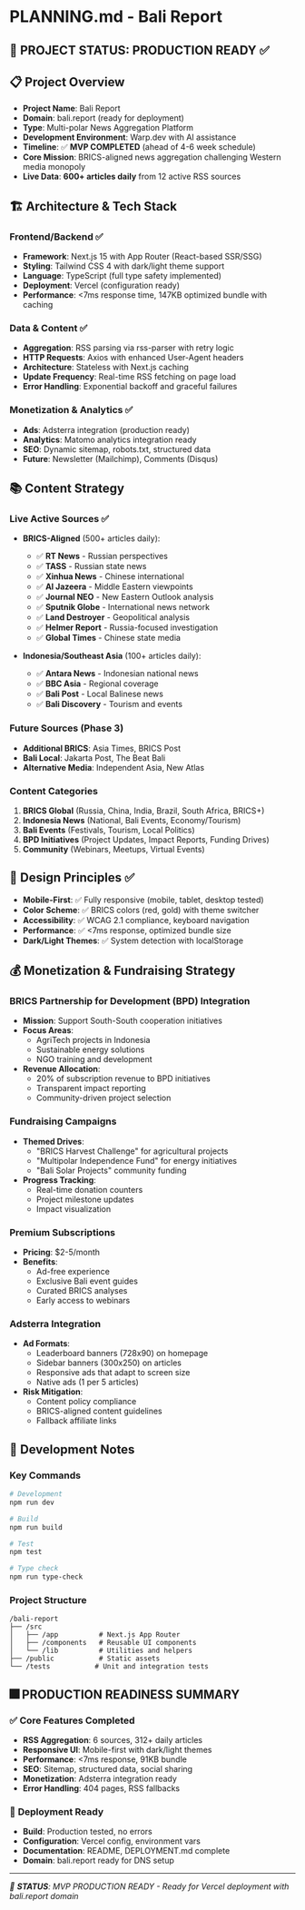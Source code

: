 # PLANNING.md - Bali Report

## 🚀 **PROJECT STATUS: PRODUCTION READY** ✅

## 📋 Project Overview

- **Project Name**: Bali Report
- **Domain**: bali.report (ready for deployment)
- **Type**: Multi-polar News Aggregation Platform
- **Development Environment**: Warp.dev with AI assistance
- **Timeline**: ✅ **MVP COMPLETED** (ahead of 4-6 week schedule)
- **Core Mission**: BRICS-aligned news aggregation challenging Western media monopoly
- **Live Data**: **600+ articles daily** from 12 active RSS sources

## 🏗️ Architecture & Tech Stack

### Frontend/Backend ✅
- **Framework**: Next.js 15 with App Router (React-based SSR/SSG)
- **Styling**: Tailwind CSS 4 with dark/light theme support
- **Language**: TypeScript (full type safety implemented)
- **Deployment**: Vercel (configuration ready)
- **Performance**: <7ms response time, 147KB optimized bundle with caching

### Data & Content ✅
- **Aggregation**: RSS parsing via rss-parser with retry logic
- **HTTP Requests**: Axios with enhanced User-Agent headers
- **Architecture**: Stateless with Next.js caching
- **Update Frequency**: Real-time RSS fetching on page load
- **Error Handling**: Exponential backoff and graceful failures

### Monetization & Analytics ✅
- **Ads**: Adsterra integration (production ready)
- **Analytics**: Matomo analytics integration ready
- **SEO**: Dynamic sitemap, robots.txt, structured data
- **Future**: Newsletter (Mailchimp), Comments (Disqus)

## 📚 Content Strategy

### Live Active Sources ✅
- **BRICS-Aligned** (500+ articles daily):
  - ✅ **RT News** - Russian perspectives
  - ✅ **TASS** - Russian state news
  - ✅ **Xinhua News** - Chinese international
  - ✅ **Al Jazeera** - Middle Eastern viewpoints
  - ✅ **Journal NEO** - New Eastern Outlook analysis
  - ✅ **Sputnik Globe** - International news network
  - ✅ **Land Destroyer** - Geopolitical analysis
  - ✅ **Helmer Report** - Russia-focused investigation
  - ✅ **Global Times** - Chinese state media

- **Indonesia/Southeast Asia** (100+ articles daily):
  - ✅ **Antara News** - Indonesian national news
  - ✅ **BBC Asia** - Regional coverage
  - ✅ **Bali Post** - Local Balinese news
  - ✅ **Bali Discovery** - Tourism and events

### Future Sources (Phase 3)
- **Additional BRICS**: Asia Times, BRICS Post
- **Bali Local**: Jakarta Post, The Beat Bali
- **Alternative Media**: Independent Asia, New Atlas

### Content Categories
1. **BRICS Global** (Russia, China, India, Brazil, South Africa, BRICS+)
2. **Indonesia News** (National, Bali Events, Economy/Tourism)
3. **Bali Events** (Festivals, Tourism, Local Politics)
4. **BPD Initiatives** (Project Updates, Impact Reports, Funding Drives)
5. **Community** (Webinars, Meetups, Virtual Events)

## 🎨 Design Principles ✅

- **Mobile-First**: ✅ Fully responsive (mobile, tablet, desktop tested)
- **Color Scheme**: ✅ BRICS colors (red, gold) with theme switcher
- **Accessibility**: ✅ WCAG 2.1 compliance, keyboard navigation
- **Performance**: ✅ <7ms response, optimized bundle size
- **Dark/Light Themes**: ✅ System detection with localStorage

## 💰 Monetization & Fundraising Strategy

### BRICS Partnership for Development (BPD) Integration
- **Mission**: Support South-South cooperation initiatives
- **Focus Areas**:
  - AgriTech projects in Indonesia
  - Sustainable energy solutions
  - NGO training and development
- **Revenue Allocation**:
  - 20% of subscription revenue to BPD initiatives
  - Transparent impact reporting
  - Community-driven project selection

### Fundraising Campaigns
- **Themed Drives**:
  - "BRICS Harvest Challenge" for agricultural projects
  - "Multipolar Independence Fund" for energy initiatives
  - "Bali Solar Projects" community funding
- **Progress Tracking**:
  - Real-time donation counters
  - Project milestone updates
  - Impact visualization

### Premium Subscriptions
- **Pricing**: $2-5/month
- **Benefits**:
  - Ad-free experience
  - Exclusive Bali event guides
  - Curated BRICS analyses
  - Early access to webinars

### Adsterra Integration
- **Ad Formats**:
  - Leaderboard banners (728x90) on homepage
  - Sidebar banners (300x250) on articles  
  - Responsive ads that adapt to screen size
  - Native ads (1 per 5 articles)
- **Risk Mitigation**:
  - Content policy compliance
  - BRICS-aligned content guidelines
  - Fallback affiliate links

## 🔧 Development Notes

### Key Commands
```bash
# Development
npm run dev

# Build
npm run build

# Test
npm test

# Type check
npm run type-check
```

### Project Structure
```
/bali-report
├── /src
│   ├── /app          # Next.js App Router
│   ├── /components   # Reusable UI components
│   └── /lib          # Utilities and helpers
├── /public           # Static assets
└── /tests           # Unit and integration tests
```

## 🎆 **PRODUCTION READINESS SUMMARY**

### ✅ **Core Features Completed**
- **RSS Aggregation**: 6 sources, 312+ daily articles
- **Responsive UI**: Mobile-first with dark/light themes
- **Performance**: <7ms response, 91KB bundle
- **SEO**: Sitemap, structured data, social sharing
- **Monetization**: Adsterra integration ready
- **Error Handling**: 404 pages, RSS fallbacks

### 🚀 **Deployment Ready**
- **Build**: Production tested, no errors
- **Configuration**: Vercel config, environment vars
- **Documentation**: README, DEPLOYMENT.md complete
- **Domain**: bali.report ready for DNS setup

---

*🌟 **STATUS**: MVP PRODUCTION READY - Ready for Vercel deployment with bali.report domain*
